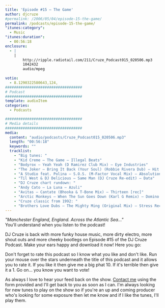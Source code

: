 ```yaml
---
title: 'Episode #15 – The Game'
author: djcruze
#permalink: /2006/05/04/episode-15-the-game/
permalink: /podcasts/episode-15-the-game/
"itunes:category":
  - Music
"itunes:duration":
  - 00:56:18
enclosure:
  - |
    |
        http://ripple.radiotail.com/211/Cruze_Podcast015_020506.mp3
        1042432
        audio/mpeg
        
votio:
  - 8.1290322580643,124,
###################################
# Podcast
###################################
template: audioItem
categories:
  - Podcasts

###################################
# Media details
###################################
media:
  content: "audio/podcasts/Cruze_Podcast015_020506.mp3"
  length: "00:56:18"
  keywords: ""
  tracklist:
    - "Big tunes: "
    - "Kid Creme – The Game – Illegal Beats"
    - "Bodyrox – Yeah Yeah (D Ramirez Club Mix) – Eye Industries"
    - "The Joker – Bring It Back (Your Soul) (Robbie Rivera Dub) – Hit!"
    - "A Studio feat. Polina – S.O.S. (M-Factor Vocal Mix) – Absolution"
    - "Til West & DJ Delicious – Same Man (DJ Cruze Re-edit) – Data"
    - "DJ Cruze chart rundown: "
    - "Andy Cato – La Luna – Azuli"
    - "Avitas – Cantate (Bhooka & T-Bone Mix) – Thirteen [rec]"
    - "Arctic Monkeys – When The Sun Goes Down (Karl G Remix) – Domino Records"
    - "Cruze classic from 1992: "
    - "Brothers Love Dubs – The Mighty Ming (Original Mix) – Stress Records"
---
```

*"Manchester England, England. Across the Atlantic Sea..."*  
You'll understand when you listen to the podcast!

DJ Cruze is back with more funky house music, more dirty electro, more shout outs and more cheeky bootlegs on Episode #15 of the DJ Cruze Podcast. Make your ears happy and download it now! Here you go:

Don't forget to rate this podcast so I know what you like and don't like. Run your mouse over the stars underneath the title of this podcast and it allows you to rate it. If you like it then give me a big phat 10. If it's terrible then give it a 1. Go on... you know you want to vote!

As always I love to hear your feed back on the show. [Contact me][4] using the form provided and I'll get back to you as soon as I can. I'm always looking for new tunes to play on the show so if you're an up and coming producer who's looking for some exposure then let me know and if I like the tunes, I'll play them.

 [1]: http://ripple.radiotail.com/211/Cruze_Podcast015_020506.mp3
 [2]: http://www.djcruze.co.uk/cms/podcasts/feed/rss2
 [3]: http://www.arcticmonkeys.com/
 [4]: http://www.djcruze.co.uk/cms/contact/